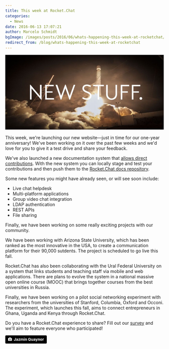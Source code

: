 ```yaml
---
title: This week at Rocket.Chat
categories:
  - News
date: 2016-06-13 17:07:21
author: Marcelo Schmidt
bgImage: /images/posts/2016/06/whats-happening-this-week-at-rocketchat/cover-this-week.jpg
redirect_from: /blog/whats-happening-this-week-at-rocketchat
---
```


![](/images/posts/2016/06/whats-happening-this-week-at-rocketchat/RC-BLOG-NEW%20STUFF.jpg?)

This week, we're launching our new website—just in time for our one-year anniversary! We've been working on it over the past few weeks and we'd love for you to give it a test drive and share your feedback.

We've also launched a new documentation system that <a href="https://rocket.chat/docs/contributing/" target="_blank">allows direct contributions</a>. With the new system you can locally stage and test your contributions and then push them to the <a href="https://github.com/RocketChat/Rocket.Chat.Docs" target="_blank">Rocket.Chat docs repository</a>.

Some new features you might have already seen, or will see soon include:

*   Live chat helpdesk
*   Multi-platform applications
*   Group video chat integration
*   LDAP authentication
*   REST APIs
*   File sharing

Finally, we have been working on some really exciting projects with our community.

We have been working with Arizona State University, which has been ranked as the most innovative in the USA, to create a communication platform for their 90,000 sutdents. The project is scheduled to go live this fall.

Rocket.Chat has also been collaborating with the Ural Federal University on a system that links students and teaching staff via mobile and web applications. There are plans to evolve the system in a national massive open online course (MOOC) that brings together courses from the best universities in Russia.

Finally, we have been working on a pilot social networking experiment with researchers from the universities of Stanford, Columbia, Oxford and Occoni. The experiment, which launches this fall, aims to connect entrepreneurs in Ghana, Uganda and Kenya through Rocket.Chat.


Do you have a Rocket.Chat experience to share? Fill out our [survey](https://docs.google.com/forms/d/1mgG3LNiAq4w2OkmUUARlhvki7uOPVYIqY4ix5koxoRk/viewform) and we'll aim to feature everyone who participated!

<a style="background-color:black;color:white;text-decoration:none;padding:4px 6px;font-family:-apple-system, BlinkMacSystemFont, &quot;San Francisco&quot;, &quot;Helvetica Neue&quot;, Helvetica, Ubuntu, Roboto, Noto, &quot;Segoe UI&quot;, Arial, sans-serif;font-size:12px;font-weight:bold;line-height:1.2;display:inline-block;border-radius:3px;" href="https://unsplash.com/@jazminantoinette?utm_medium=referral&amp;utm_campaign=photographer-credit&amp;utm_content=creditBadge" target="_blank" rel="noopener noreferrer" title="Download free do whatever you want high-resolution photos from Jazmin Quaynor"><span style="display:inline-block;padding:2px 3px;"><svg xmlns="http://www.w3.org/2000/svg" style="height:12px;width:auto;position:relative;vertical-align:middle;top:-1px;fill:white;" viewBox="0 0 32 32"><title>unsplash-logo</title><path d="M20.8 18.1c0 2.7-2.2 4.8-4.8 4.8s-4.8-2.1-4.8-4.8c0-2.7 2.2-4.8 4.8-4.8 2.7.1 4.8 2.2 4.8 4.8zm11.2-7.4v14.9c0 2.3-1.9 4.3-4.3 4.3h-23.4c-2.4 0-4.3-1.9-4.3-4.3v-15c0-2.3 1.9-4.3 4.3-4.3h3.7l.8-2.3c.4-1.1 1.7-2 2.9-2h8.6c1.2 0 2.5.9 2.9 2l.8 2.4h3.7c2.4 0 4.3 1.9 4.3 4.3zm-8.6 7.5c0-4.1-3.3-7.5-7.5-7.5-4.1 0-7.5 3.4-7.5 7.5s3.3 7.5 7.5 7.5c4.2-.1 7.5-3.4 7.5-7.5z"></path></svg></span><span style="display:inline-block;padding:2px 3px;">Jazmin Quaynor</span></a>
